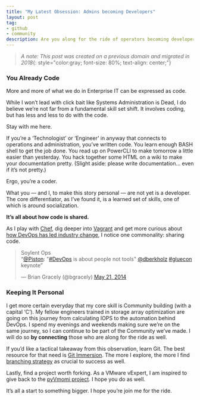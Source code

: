 ```yaml
---
title: "My Latest Obsession: Admins becoming Developers"
layout: post
tag:
- github
- community
description: Are you along for the ride of operators becoming developers?
---
```

> _A note: This post was created on a previous domain and migrated in 2018_{: style="color:gray; font-size: 80%; text-align: center;"}

### You Already Code

More and more of what we do in Enterprise IT can be expressed as code.

While I won’t lead with click bait like Systems Administration is Dead, I do believe we’re not far from a fundamental skill set shift. It involves coding, but has less and less to do with the code.

Stay with me here.

If you’re a ‘Technologist’ or ‘Engineer’ in anyway that connects to operations and administration, you’ve written code. You learn enough BASH shell to get the job done. You read up on PowerCLI to make tomorrow a little easier than yesterday. You hack together some HTML on a wiki to make your documentation pretty. (Slight aside: please write documentation… even if it’s not pretty.)

Ergo, you’re a coder.

What you — and I, to make this story personal — are not yet is a developer. The core differentiator, as I’ve found it, is a learned set of skills, one of which is around socialization.

**It’s all about how code is shared.**

As I play with [Chef](https://www.chef.io/), dig deeper into [Vagrant](https://www.vagrantup.com/) and get more curious about [how DevOps has led industry change](https://blogs.wsj.com/cio/2014/05/22/enterprise-devops-adoption-isnt-mandatory-but-neither-is-survival/), I notice one commonality: sharing code.

<blockquote class="twitter-tweet" data-lang="en"><p lang="en" dir="ltr">Soylent Ops <br>“<a href="https://twitter.com/Piston?ref_src=twsrc%5Etfw">@Piston</a>: &quot;<a href="https://twitter.com/hashtag/DevOps?src=hash&amp;ref_src=twsrc%5Etfw">#DevOps</a> is about people not tools&quot; <a href="https://twitter.com/dberkholz?ref_src=twsrc%5Etfw">@dberkholz</a> <a href="https://twitter.com/hashtag/gluecon?src=hash&amp;ref_src=twsrc%5Etfw">#gluecon</a> keynote”</p>&mdash; Brian Gracely (@bgracely) <a href="https://twitter.com/bgracely/status/469144922856386560?ref_src=twsrc%5Etfw">May 21, 2014</a></blockquote>
<script async src="https://platform.twitter.com/widgets.js" charset="utf-8"></script>

### Keeping It Personal

I get more certain everyday that my core skill is Community building (with a capital ‘C’). My fellow engineers trained in storage array optimization are going on this journey from calculating IOPS to the automation behind DevOps. I spend my evenings and weekends making sure we’re on the same journey, so I can continue to be part of the Community we’ve made. I will do so **by connecting** those who are along for the ride as well.

If you’d like a tactical takeaway from this observation, learn Git. The best resource for that need is [Git Immersion](http://gitimmersion.com/). The more I explore, the more I find [branching strategy](https://yakiloo.com/getting-started-git-flow/) as crucial to success as well.

Lastly, find a project worth forking. As a VMware vExpert, I am inspired to give back to the [pyVmomi project](https://github.com/vmware/pyvmomi-community-samples). I hope you do as well.

It’s all a start to something bigger. I hope you’re join me for the ride.
